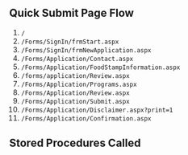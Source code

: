 ## Quick Submit Page Flow

1. `/`
2. `/Forms/SignIn/frmStart.aspx`
3. `/Forms/SignIn/frmNewApplication.aspx`
4. `/Forms/Application/Contact.aspx`
5. `/Forms/Application/FoodStampInformation.aspx`
6. `/forms/application/Review.aspx`
7. `/Forms/Application/Programs.aspx`
8. `/Forms/Application/Review.aspx`
9. `/Forms/Application/Submit.aspx`
10. `/Forms/Application/Disclaimer.aspx?print=1`
11. `/Forms/Application/Confirmation.aspx`

## Stored Procedures Called
